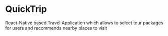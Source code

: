 # QuickTrip
React-Native based Travel Application which allows to select tour packages for users and recommends nearby places to visit
